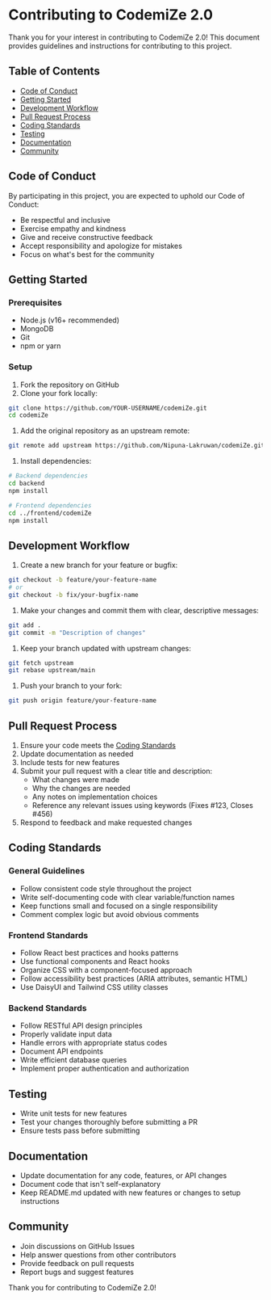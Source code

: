 # Contributing to CodemiZe 2.0

Thank you for your interest in contributing to CodemiZe 2.0! This document provides guidelines and instructions for contributing to this project.

## Table of Contents

- [Code of Conduct](#code-of-conduct)
- [Getting Started](#getting-started)
- [Development Workflow](#development-workflow)
- [Pull Request Process](#pull-request-process)
- [Coding Standards](#coding-standards)
- [Testing](#testing)
- [Documentation](#documentation)
- [Community](#community)

## Code of Conduct

By participating in this project, you are expected to uphold our Code of Conduct:

- Be respectful and inclusive
- Exercise empathy and kindness
- Give and receive constructive feedback
- Accept responsibility and apologize for mistakes
- Focus on what's best for the community

## Getting Started

### Prerequisites

- Node.js (v16+ recommended)
- MongoDB
- Git
- npm or yarn

### Setup

1. Fork the repository on GitHub
1. Clone your fork locally:

```bash
git clone https://github.com/YOUR-USERNAME/codemiZe.git
cd codemiZe
```

1. Add the original repository as an upstream remote:

```bash
git remote add upstream https://github.com/Nipuna-Lakruwan/codemiZe.git
```

1. Install dependencies:

```bash
# Backend dependencies
cd backend
npm install

# Frontend dependencies
cd ../frontend/codemiZe
npm install
```

## Development Workflow

1. Create a new branch for your feature or bugfix:

```bash
git checkout -b feature/your-feature-name
# or
git checkout -b fix/your-bugfix-name
```

1. Make your changes and commit them with clear, descriptive messages:

```bash
git add .
git commit -m "Description of changes"
```

1. Keep your branch updated with upstream changes:

```bash
git fetch upstream
git rebase upstream/main
```

1. Push your branch to your fork:

```bash
git push origin feature/your-feature-name
```

## Pull Request Process

1. Ensure your code meets the [Coding Standards](#coding-standards)
1. Update documentation as needed
1. Include tests for new features
1. Submit your pull request with a clear title and description:
   - What changes were made
   - Why the changes are needed
   - Any notes on implementation choices
   - Reference any relevant issues using keywords (Fixes #123, Closes #456)
1. Respond to feedback and make requested changes

## Coding Standards

### General Guidelines

- Follow consistent code style throughout the project
- Write self-documenting code with clear variable/function names
- Keep functions small and focused on a single responsibility
- Comment complex logic but avoid obvious comments

### Frontend Standards

- Follow React best practices and hooks patterns
- Use functional components and React hooks
- Organize CSS with a component-focused approach
- Follow accessibility best practices (ARIA attributes, semantic HTML)
- Use DaisyUI and Tailwind CSS utility classes

### Backend Standards

- Follow RESTful API design principles
- Properly validate input data
- Handle errors with appropriate status codes
- Document API endpoints
- Write efficient database queries
- Implement proper authentication and authorization

## Testing

- Write unit tests for new features
- Test your changes thoroughly before submitting a PR
- Ensure tests pass before submitting

## Documentation

- Update documentation for any code, features, or API changes
- Document code that isn't self-explanatory
- Keep README.md updated with new features or changes to setup instructions

## Community

- Join discussions on GitHub Issues
- Help answer questions from other contributors
- Provide feedback on pull requests
- Report bugs and suggest features

Thank you for contributing to CodemiZe 2.0!
